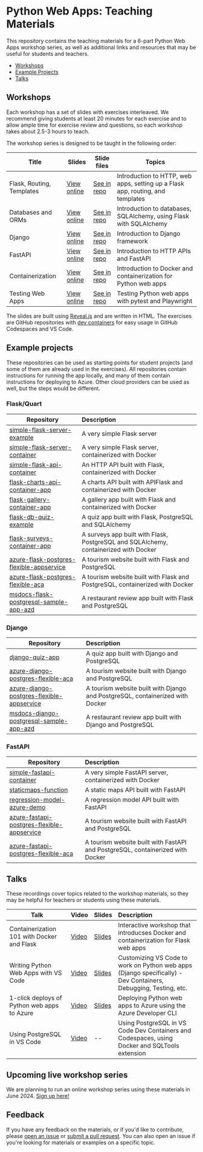 # Python Web Apps: Teaching Materials

This repository contains the teaching materials for a 6-part Python Web Apps workshop series,
as well as additional links and resources that may be useful for students and teachers.

* [Workshops](#workshops)
* [Example Projects](#example-projects)
* [Talks](#talks)

## Workshops

Each workshop has a set of slides with exercises interleaved.
We recommend giving students at least 20 minutes for each exercise and to allow ample time for exercise review and questions,
so each workshop takes about 2.5-3 hours to teach.

The workshop series is designed to be taught in the following order:

| Title   | Slides | Slide files | Topics |
| ------- | ------ | ----------- | ------ |
| Flask, Routing, Templates | [View online](https://pamelafox.github.io/python-web-apps/flask-web-apps-workshop/) | [See in repo](/flask-web-apps-workshop/) | Introduction to HTTP, web apps, setting up a Flask app, routing, and templates |
| Databases and ORMs | [View online](https://pamelafox.github.io/python-web-apps/db-web-apps-workshop/) | [See in repo](/db-web-apps-workshop/) |  Introduction to databases, SQLAlchemy, using Flask with SQLAlchemy |
| Django | [View online](https://pamelafox.github.io/python-web-apps/django-workshop/) | [See in repo](/django-workshop/) | Introduction to Django framework |
| FastAPI| [View online](https://pamelafox.github.io/python-web-apps/fastapi-workshop/) | [See in repo](/fastapi-workshop/) | Introduction to HTTP APIs and FastAPI |
| Containerization | [View online](https://pamelafox.github.io/python-web-apps/containers-workshop/) | [See in repo](/containers-workshop/) | Introduction to Docker and containerization for Python web apps |
| Testing Web Apps | [View online](https://pamelafox.github.io/python-web-apps/testing-web-apps-workshop/) | [See in repo](/testing-web-apps-workshop/)  | Testing Python web apps with pytest and Playwright |

The slides are built using [Reveal.js](https://revealjs.com/) and are written in HTML.
The exercises are GitHub repositories with [dev containers](https://code.visualstudio.com/docs/devcontainers/containers)
for easy usage in GitHub Codespaces and VS Code.

## Example projects

These repositories can be used as starting points for student projects (and some of them are already used in the exercises).
All repositories contain instructions for running the app locally, and many of them contain instructions for deploying to Azure.
Other cloud providers can be used as well, but the steps would be different.

### Flask/Quart

| Repository    | Description  |
| ------------- |:-------------|
| [simple-flask-server-example](https://github.com/pamelafox/simple-flask-server-example) | A very simple Flask server |
| [simple-flask-server-container](https://github.com/pamelafox/simple-flask-server-container) | A very simple Flask server, containerized with Docker |
| [simple-flask-api-container](https://github.com/pamelafox/simple-flask-api-container) | An HTTP API built with Flask, containerized with Docker |
| [flask-charts-api-container-app](https://github.com/pamelafox/flask-charts-api-container-app) | A charts API built with APIFlask and containerized with Docker |
| [flask-gallery-container-app](https://github.com/pamelafox/flask-gallery-container-app) | A gallery app built with Flask and containerized with Docker |
| [flask-db-quiz-example](https://github.com/pamelafox/flask-db-quiz-example) | A quiz app built with Flask, PostgreSQL and SQLAlchemy |
| [flask-surveys-container-app](https://github.com/pamelafox/flask-surveys-container-app) | A surveys app built with Flask, PostgreSQL and SQLAlchemy, containerized with Docker |
| [azure-flask-postgres-flexible-appservice](https://github.com/Azure-Samples/azure-flask-postgres-flexible-appservice) | A tourism website built with Flask and PostgreSQL |
| [azure-flask-postgres-flexible-aca](https://github.com/Azure-Samples/azure-flask-postgres-flexible-aca) | A tourism website built with Flask and PostgreSQL, containerized with Docker |
| [msdocs-flask-postgresql-sample-app-azd](https://github.com/pamelafox/msdocs-flask-postgresql-sample-app-azd)     | A restaurant review app built with Flask and PostgreSQL |

### Django

| Repository    | Description  |
| ------------- |:-------------|
| [django-quiz-app](https://github.com/pamelafox/django-quiz-app) | A quiz app built with Django and PostgreSQL |
| [azure-django-postgres-flexible-aca](https://github.com/Azure-Samples/azure-django-postgres-flexible-aca) | A tourism website built with Django and PostgreSQL |
| [azure-django-postgres-flexible-appservice](https://github.com/Azure-Samples/azure-django-postgres-flexible-appservice) | A tourism website built with Django and PostgreSQL, containerized with Docker |
| [msdocs-django-postgresql-sample-app-azd](https://github.com/pamelafox/msdocs-django-postgresql-sample-app-azd)     | A restaurant review app built with Django and PostgreSQL |

### FastAPI

| Repository    | Description  |
| ------------- |:-------------|
| [simple-fastapi-container](https://github.com/pamelafox/simple-fastapi-container) | A very simple FastAPI server, containerized with Docker |
| [staticmaps-function](https://github.com/pamelafox/staticmaps-function) | A static maps API built with FastAPI |
| [regression-model-azure-demo](https://github.com/pamelafox/regression-model-azure-demo)     | A regression model API built with FastAPI |
| [azure-fastapi-postgres-flexible-appservice](https://github.com/Azure-Samples/azure-fastapi-postgres-flexible-appservice) | A tourism website built with FastAPI and PostgreSQL |
| [azure-fastapi-postgres-flexible-aca](https://github.com/Azure-Samples/azure-fastapi-postgres-flexible-aca) | A tourism website built with FastAPI and PostgreSQL, containerized with Docker |

## Talks

These recordings cover topics related to the workshop materials, so they may be helpful for teachers or students using these materials.

| Talk    | Video  | Slides | Description  |
| ------------- |:-------------| :-----| :-----|
| Containerization 101 with Docker and Flask | [Video](https://www.youtube.com/watch?v=87iqvFFaX6U) | [Slides](https://pamelafox.github.io/my-py-talks/flaskcontainers/) | Interactive workshop that introducses Docker and containerization for Flask web apps |
| Writing Python Web Apps with VS Code | [Video](https://www.youtube.com/watch?v=AO9yHm8zKsk) | [Slides](https://pamelafox.github.io/my-py-talks/python-apps-vscode/) | Customizing VS Code to work on Python web apps (Django specifically) - Dev Containers, Debugging, Testing, etc.
| 1-click deploys of Python web apps to Azure | [Video](https://www.youtube.com/watch?v=XeDwYnuuTWI) | [Slides](https://pamelafox.github.io/my-py-talks/iac-deploys/) | Deploying Python web apps to Azure using the Azure Developer CLI |
| Using PostgreSQL in VS Code | [Video](https://www.youtube.com/watch?v=JTHTWp9DIZQ&t=93s) | -- | Using PostgreSQL in VS Code Dev Containers and Codespaces, using Docker and SQLTools extension |

## Upcoming live workshop series

We are planning to run an online workshop series using these materials in June 2024. [Sign up here!](https://developer.microsoft.com/reactor/series/S-1310/?wt.mc_id=twitter_S-1310_webpage_reactor)

## Feedback

If you have any feedback on the materials, or if you'd like to contribute, please [open an issue](/issues) or [submit a pull request](/pulls). You can also open an issue if you're looking for materials or examples on a specific topic.
